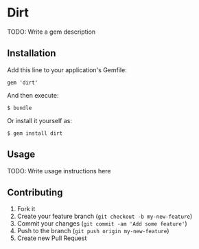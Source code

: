 # Dirt

TODO: Write a gem description

## Installation

Add this line to your application's Gemfile:

    gem 'dirt'

And then execute:

    $ bundle

Or install it yourself as:

    $ gem install dirt

## Usage

TODO: Write usage instructions here

## Contributing

1. Fork it
2. Create your feature branch (`git checkout -b my-new-feature`)
3. Commit your changes (`git commit -am 'Add some feature'`)
4. Push to the branch (`git push origin my-new-feature`)
5. Create new Pull Request
